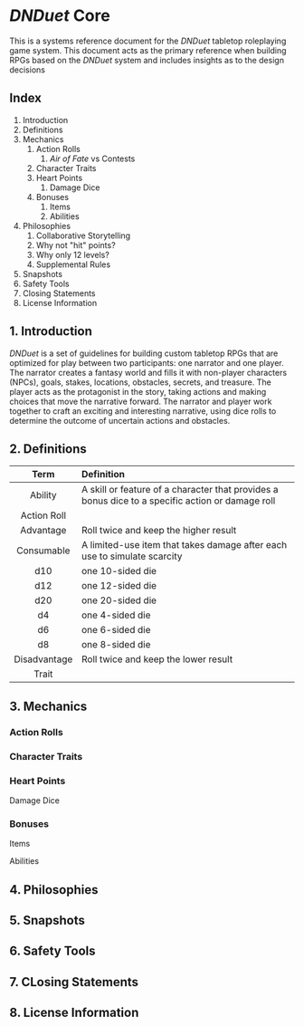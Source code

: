 # _DNDuet_ Core
This is a systems reference document for the _DNDuet_ tabletop roleplaying game system. This document acts as the primary reference when building RPGs based on the _DNDuet_ system and includes insights as to the design decisions

## Index
1. Introduction
2. Definitions
3. Mechanics
    1. Action Rolls
        1. _Air of Fate_ vs Contests
    2. Character Traits
    3. Heart Points
        1. Damage Dice
    4. Bonuses
        1. Items
        2. Abilities
4. Philosophies
    1. Collaborative Storytelling
    2. Why not "hit" points?
    3. Why only 12 levels?
    4. Supplemental Rules
5. Snapshots
6. Safety Tools
7. Closing Statements
8. License Information

## 1. Introduction
_DNDuet_ is a set of guidelines for building custom tabletop RPGs that are optimized for play between two participants: one narrator and one player. The narrator creates a fantasy world and fills it with non-player characters (NPCs), goals, stakes, locations, obstacles, secrets, and treasure. The player acts as the protagonist in the story, taking actions and making choices that move the narrative forward. The narrator and player work together to craft an exciting and interesting narrative, using dice rolls to determine the outcome of uncertain actions and obstacles. 

## 2. Definitions

| Term | Definition |
|:---:|:--- |
| Ability | A skill or feature of a character that provides a bonus dice to a specific action or damage roll |
| Action Roll |  |
| Advantage | Roll twice and keep the higher result |
| Consumable | A limited-use item that takes damage after each use to simulate scarcity |
| d10 | one 10-sided die |
| d12 | one 12-sided die |
| d20 | one 20-sided die |
| d4 | one 4-sided die |
| d6 | one 6-sided die |
| d8 | one 8-sided die |
| Disadvantage | Roll twice and keep the lower result |
| Trait |  |

## 3. Mechanics


### Action Rolls


### Character Traits


### Heart Points


Damage Dice


### Bonuses


Items


Abilities


## 4. Philosophies


## 5. Snapshots


## 6. Safety Tools


## 7. CLosing Statements


## 8. License Information
